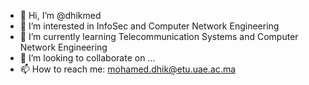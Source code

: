 - 👋 Hi, I’m @dhikmed
- 👀 I’m interested in InfoSec and Computer Network Engineering
- 🌱 I’m currently learning Telecommunication Systems and Computer Network Engineering
- 💞️ I’m looking to collaborate on ...
- 📫 How to reach me: mohamed.dhik@etu.uae.ac.ma

<!---
dhikmed/dhikmed is a ✨ special ✨ repository because its `README.md` (this file) appears on your GitHub profile.
You can click the Preview link to take a look at your changes.
--->
